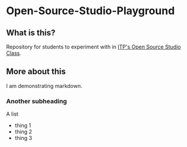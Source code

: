 # Open-Source-Studio-Playground

## What is this?

Repository for students to experiment with in [ITP's Open Source Studio Class](https://github.com/shiffman/Open-Source-Studio-ITP).

## More about this

I am demonstrating markdown.

### Another subheading

A list
* thing 1
* thing 2
* thing 3
